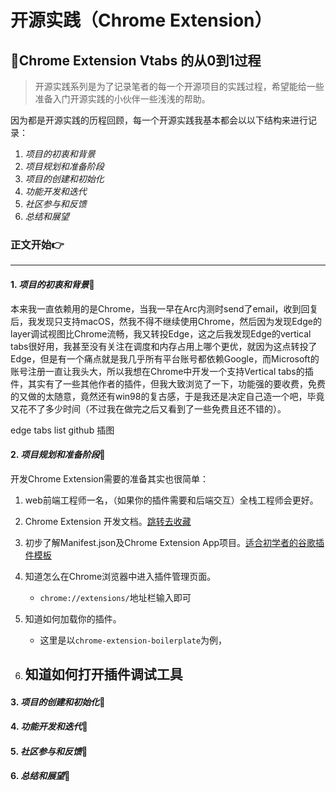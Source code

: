 # 开源实践（Chrome Extension）

## 🚀Chrome Extension Vtabs 的从0到1过程

> 开源实践系列是为了记录笔者的每一个开源项目的实践过程，希望能给一些准备入门开源实践的小伙伴一些浅浅的帮助。

因为都是开源实践的历程回顾，每一个开源实践我基本都会以以下结构来进行记录：

1. *项目的初衷和背景*
2. *项目规划和准备阶段*
3. *项目的创建和初始化*
4. *功能开发和迭代*
5. *社区参与和反馈*
6. *总结和展望*

### 正文开始👉

----------------

#### 1. *项目的初衷和背景*📌

本来我一直依赖用的是Chrome，当我一早在Arc内测时send了email，收到回复后，我发现只支持macOS，然我不得不继续使用Chrome，然后因为发现Edge的layer调试视图比Chrome流畅，我又转投Edge，这之后我发现Edge的vertical tabs很好用，我甚至没有关注在调度和内存占用上哪个更优，就因为这点转投了Edge，但是有一个痛点就是我几乎所有平台账号都依赖Google，而Microsoft的账号注册一直让我头大，所以我想在Chrome中开发一个支持Vertical tabs的插件，其实有了一些其他作者的插件，但我大致浏览了一下，功能强的要收费，免费的又做的太随意，竟然还有win98的复古感，于是我还是决定自己造一个吧，毕竟又花不了多少时间（不过我在做完之后又看到了一些免费且还不错的）。

edge tabs list github 插图

#### 2. *项目规划和准备阶段*📌

开发Chrome Extension需要的准备其实也很简单：

1. web前端工程师一名，（如果你的插件需要和后端交互）全栈工程师会更好。
2. Chrome Extension 开发文档。[跳转去收藏](https://developer.chrome.com/?hl=zh-cn)
3. 初步了解Manifest.json及Chrome Extension App项目。[适合初学者的谷歌插件模板](https://github.com/newObjectccc/chrome-extension-boilerplate)
4. 知道怎么在Chrome浏览器中进入插件管理页面。
    - `chrome://extensions/`地址栏输入即可
5. 知道如何加载你的插件。
    - 这里是以`chrome-extension-boilerplate`为例，

6. 知道如何打开插件调试工具
    -

#### 3. *项目的创建和初始化*📌

#### 4. *功能开发和迭代*📌

#### 5. *社区参与和反馈*📌

#### 6. *总结和展望*📌
